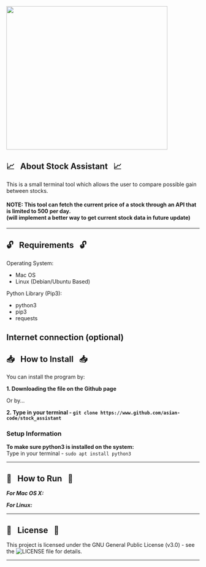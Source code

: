 
<a href="https://raw.githubusercontent.com/asian-code/stock_assistant/master/Images/SAdemo.png" target="_blank"><img src="https://raw.githubusercontent.com/asian-code/stock_assistant/master/Images/SAdemo.png" align="top" border="0" width="420" height="375"></a>

## :chart_with_upwards_trend: &nbsp; About Stock Assistant &nbsp; :chart_with_upwards_trend:

This is a small terminal tool which allows the user to compare possible gain between stocks.
#### NOTE: This tool can fetch the current price of a stock through an API that is limited to 500 per day. <br>(will implement a better way to get current stock data in future update)

------------------------------------------------------------------------

## :unlock: &nbsp; Requirements &nbsp; :unlock:

Operating System:
* Mac OS 
* Linux (Debian/Ubuntu Based)

Python Library (Pip3):
* python3
* pip3
* requests

Internet connection (optional)
------------------------------------------------------------------------

## :inbox_tray: &nbsp; How to Install &nbsp; :inbox_tray:

You can install the program by:

**1. Downloading the file on the Github page**

Or by...

**2. Type in your terminal - `git clone https://www.github.com/asian-code/stock_assistant`**


### Setup Information
**To make sure python3 is installed on the system:**<br>
Type in your terminal - `sudo apt install python3` <br>



------------------------------------------------------------------------

## :running: &nbsp; How to Run &nbsp; :running:

***For Mac OS X:***


***For Linux:***



------------------------------------------------------------------------

## :page_with_curl: &nbsp; License &nbsp; :page_with_curl:

This project is licensed under the GNU General Public License (v3.0) - see the ![LICENSE](https://github.com/asian-code/stockCompare/blob/master/LICENSE) file for details.

------------------------------------------------------------------------
